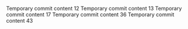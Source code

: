 Temporary commit content 12
Temporary commit content 13
Temporary commit content 17
Temporary commit content 36
Temporary commit content 43

